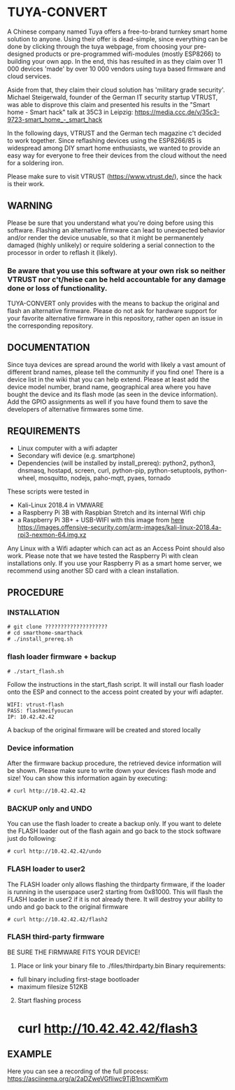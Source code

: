 # TUYA-CONVERT
A Chinese company named Tuya offers a free-to-brand turnkey smart home solution to anyone. Using their offer is dead-simple, since everything can be done by clicking through the tuya webpage, from choosing your pre-designed products or pre-programmed wifi-modules (mostly ESP8266) to building your own app. In the end, this has resulted in as they claim over 11 000 devices 'made' by over 10 000 vendors using tuya based firmware and cloud services.

Aside from that, they claim their cloud solution has 'military grade security'. Michael Steigerwald, founder of the German IT security startup VTRUST, was able to disprove this claim and presented his results in the "Smart home - Smart hack" talk at 35C3 in Leipzig: https://media.ccc.de/v/35c3-9723-smart_home_-_smart_hack

In the following days, VTRUST and the German tech magazine c't decided to work together. Since reflashing devices using the ESP8266/85 is widespread among DIY smart home enthusiasts, we wanted to provide an easy way for everyone to free their devices from the cloud without the need for a soldering iron. 

Please make sure to visit VTRUST (https://www.vtrust.de/), since the hack is their work.

## WARNING
Please be sure that you understand what you're doing before using this software. Flashing an alternative firmware can lead to unexpected behavior and/or render the device unusable, so that it might be permanentely damaged (highly unlikely) or require soldering a serial connection to the processor in order to reflash it (likely). 
### Be aware that you use this software at your own risk so neither VTRUST nor c't/heise can be held accountable for any damage done or loss of functionality. 
TUYA-CONVERT only provides with the means to backup the original and flash an alternative firmware. Please do not ask for hardware support for your favorite alternative firmware in this repository, rather open an issue in the corresponding repository.

## DOCUMENTATION
Since tuya devices are spread around the world with likely a vast amount of different brand names, please tell the community if you find one! There is a device list in the wiki that you can help extend. Please at least add the device model number, brand name, geographical area where you have bought the device and its flash mode (as seen in the device information). Add the GPIO assignments as well if you have found them to save the developers of alternative firmwares some time.

## REQUIREMENTS
* Linux computer with a wifi adapter
* Secondary wifi device (e.g. smartphone)
* Dependencies (will be installed by install_prereq): python2, python3, dnsmasq, hostapd, screen, curl, python-pip, python-setuptools, python-wheel, mosquitto, nodejs, paho-mqtt, pyaes, tornado

These scripts were tested in 
* Kali-Linux 2018.4 in VMWARE
* a Raspberry Pi 3B with Raspbian Stretch and its internal Wifi chip
* a Raspberry Pi 3B+ + USB-WIFI with this image from [here](https://www.offensive-security.com/kali-linux-arm-images/)
	https://images.offensive-security.com/arm-images/kali-linux-2018.4a-rpi3-nexmon-64.img.xz
	
Any Linux with a Wifi adapter which can act as an Access Point should also work. Please note that we have tested the Raspberry Pi with clean installations only. If you use your Raspberry Pi as a smart home server, we recommend using another SD card with a clean installation.

## PROCEDURE
### INSTALLATION
    # git clone ????????????????????
    # cd smarthome-smarthack
    # ./install_prereq.sh
### flash loader firmware + backup
    # ./start_flash.sh

Follow the instructions in the start_flash script. It will install our flash loader onto the ESP and connect to the access point created by your wifi adapter.

    WIFI: vtrust-flash
    PASS: flashmeifyoucan
    IP: 10.42.42.42
A backup of the original firmware will be created and stored locally

### Device information
After the firmware backup procedure, the retrieved device information will be shown.
Please make sure to write down your devices flash mode and size!
You can show this information again by executing:

    # curl http://10.42.42.42
### BACKUP only and UNDO
You can use the flash loader to create a backup only.
If you want to delete the FLASH loader out of the flash again and go back to the stock software just do following:

    # curl http://10.42.42.42/undo
### FLASH loader to user2
The FLASH loader only allows flashing the thirdparty firmware, if the loader is running in the userspace user2 starting from 0x81000.
This will flash the FLASH loader in user2 if it is not already there.
It will destroy your ability to undo and go back to the original firmware

    # curl http://10.42.42.42/flash2
### FLASH third-party firmware
BE SURE THE FIRMWARE FITS YOUR DEVICE!
1. Place or link your binary file to ./files/thirdparty.bin
Binary requirements:
* full binary including first-stage bootloader
* maximum filesize 512KB

2. Start flashing process

    # curl http://10.42.42.42/flash3
## EXAMPLE
Here you can see a recording of the full process:
https://asciinema.org/a/2aDZweVGfliwc9TjB1ncwmKvm
